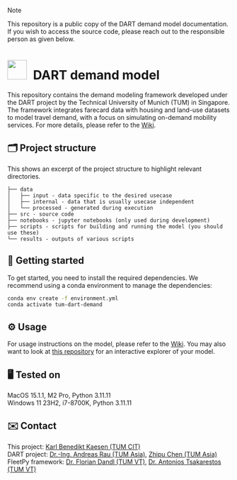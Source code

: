 > [!NOTE]
> This repository is a public copy of the DART demand model documentation. If you wish to access the source code, please reach out to the responsible person as given below.

# <img src="https://upload.wikimedia.org/wikipedia/commons/c/c8/Logo_of_the_Technical_University_of_Munich.svg"  width="44">&ensp;DART demand model

This repository contains the demand modeling framework developed under the DART project by the Technical University of Munich (TUM) in Singapore. The framework integrates farecard data with housing and land-use datasets to model travel demand, with a focus on simulating on-demand mobility services. For more details, please refer to the [Wiki](https://github.com/Cacaonut/tum-dart-demand-wiki/wiki).

## 🗂️ Project structure
This shows an excerpt of the project structure to highlight relevant directories.
```
├── data
│   ├── input - data specific to the desired usecase
│   ├── internal - data that is usually usecase independent
│   └── processed - generated during execution
├── src - source code
├── notebooks - jupyter notebooks (only used during development)
├── scripts - scripts for building and running the model (you should use these)
└── results - outputs of various scripts
```

## 🚀 Getting started
To get started, you need to install the required dependencies. We recommend using a conda environment to manage the dependencies:
```bash
conda env create -f environment.yml
conda activate tum-dart-demand
```

## ⚙️ Usage
For usage instructions on the model, please refer to the [Wiki](https://github.com/Cacaonut/tum-dart-demand-wiki/wiki/2.-Usage).
You may also want to look at [this repository](https://github.com/Cacaonut/tum-dart-demand-explorer) for an interactive explorer of your model.

## 🖥️ Tested on
MacOS 15.1.1, M2 Pro, Python 3.11.11<br>
Windows 11 23H2, i7-8700K, Python 3.11.11

## ✉️ Contact
This project: [Karl Benedikt Kaesen (TUM CIT)](mailto:benedikt.kaesen@tum.de)<br>
DART project: [Dr.-Ing. Andreas Rau (TUM Asia)](mailto:andreas.rau@tum-asia.edu.sg), [Zhipu Chen (TUM Asia)](mailto:zhipu.chen@tum.de)<br>
FleetPy framework: [Dr. Florian Dandl (TUM VT)](mailto:florian.dandl@tum.de), [Dr. Antonios Tsakarestos (TUM VT)](mailto:antonios.tsakarestos@tum.de)
